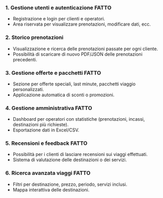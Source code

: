 ### 1. **Gestione utenti e autenticazione** FATTO
- Registrazione e login per clienti e operatori.
- Area riservata per visualizzare prenotazioni, modificare dati, ecc.

### 2. **Storico prenotazioni**
- Visualizzazione e ricerca delle prenotazioni passate per ogni cliente.
- Possibilità di scaricare di nuovo PDF/JSON delle prenotazioni precedenti.

### 3. **Gestione offerte e pacchetti** FATTO
- Sezione per offerte speciali, last minute, pacchetti viaggio personalizzati.
- Applicazione automatica di sconti o promozioni.

### 4. **Gestione amministrativa** FATTO
- Dashboard per operatori con statistiche (prenotazioni, incassi, destinazioni più richieste).
- Esportazione dati in Excel/CSV.

### 5. **Recensioni e feedback** FATTO
- Possibilità per i clienti di lasciare recensioni sui viaggi effettuati.
- Sistema di valutazione delle destinazioni o dei servizi.


### 6. **Ricerca avanzata viaggi** FATTO
- Filtri per destinazione, prezzo, periodo, servizi inclusi.
- Mappa interattiva delle destinazioni.
